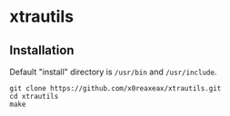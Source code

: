 # xtrautils
## Installation
Default "install" directory is `/usr/bin` and `/usr/include`.  

`git clone https://github.com/x0reaxeax/xtrautils.git`  
`cd xtrautils`  
`make`
